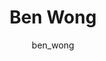 ---
# this is autogenerated: do not edit
title: Ben Wong
author: ben_wong
layout: author-bio
jobtitle: Systems and Infrastructure Admin
bio: 
type: member
excerpt: "Ben keeps the trains running and the GPU fans spinning. He administers the computational infrastructures of three UCSF labs, and does it with panache."
header:
  teaser: /assets/images/people/bio-bwong.jpg
papers: 
---
